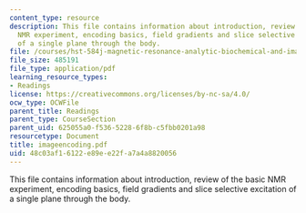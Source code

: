 ```yaml
---
content_type: resource
description: This file contains information about introduction, review of the basic
  NMR experiment, encoding basics, field gradients and slice selective excitation
  of a single plane through the body.
file: /courses/hst-584j-magnetic-resonance-analytic-biochemical-and-imaging-techniques-spring-2006/48c03af16122e89ee22fa7a4a8820056_imageencoding.pdf
file_size: 485191
file_type: application/pdf
learning_resource_types:
- Readings
license: https://creativecommons.org/licenses/by-nc-sa/4.0/
ocw_type: OCWFile
parent_title: Readings
parent_type: CourseSection
parent_uid: 625055a0-f536-5228-6f8b-c5fbb0201a98
resourcetype: Document
title: imageencoding.pdf
uid: 48c03af1-6122-e89e-e22f-a7a4a8820056
---
```

This file contains information about introduction, review of the basic NMR experiment, encoding basics, field gradients and slice selective excitation of a single plane through the body.